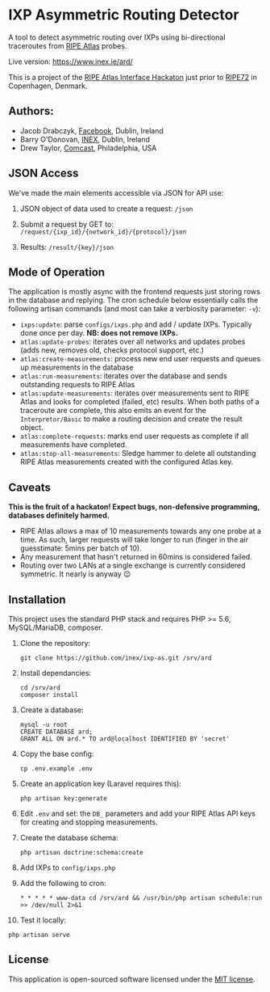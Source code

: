 # IXP Asymmetric Routing Detector

A tool to detect asymmetric routing over IXPs using bi-directional traceroutes from
[RIPE Atlas](https://atlas.ripe.net/) probes.

Live version: https://www.inex.ie/ard/

This is a project of the [RIPE Atlas Interface Hackaton](https://atlas.ripe.net/hackathon/Interface/) just prior
to [RIPE72](https://ripe72.ripe.net/) in Copenhagen, Denmark.

## Authors:

* Jacob Drabczyk, [Facebook](https://www.facebook.com/), Dublin, Ireland
* Barry O'Donovan, [INEX](https://www.inex.ie/), Dublin, Ireland
* Drew Taylor, [Comcast](http://corporate.comcast.com/), Philadelphia, USA

## JSON Access

We've made the main elements accessible via JSON for API use:

1. JSON object of data used to create a request: ``/json``

2. Submit a request by GET to: ``/request/{ixp_id}/{network_id}/{protocol}/json``

3. Results: ``/result/{key}/json``


## Mode of Operation

The application is mostly async with the frontend requests just storing rows in the database and replying. The cron schedule below essentially calls the following artisan commands (and most can take a verbiosity parameter: ``-v``):

* ``ixps:update``: parse ``configs/ixps.php`` and add / update IXPs. Typically done once per day. **NB: does not remove IXPs.**
* ``atlas:update-probes``: iterates over all networks and updates probes (adds new, removes old, checks protocol support, etc.)
* ``atlas:create-measurements``: process new end user requests and queues up measurements in the database
* ``atlas:run-measurements``: iterates over the database and sends outstanding requests to RIPE Atlas
* ``atlas:update-measurements``: iterates over measurements sent to RIPE Atlas and looks for completed (failed, etc) results. When both paths of a traceroute are complete, this also emits an event for the ``Interpretor/Basic`` to make a routing decision and create the result object.
* ``atlas:complete-requests``: marks end user requests as complete if all measurements have completed.
* ``atlas:stop-all-measurements``: Sledge hammer to delete all outstanding RIPE Atlas measurements created with the configured Atlas key.

## Caveats

**This is the fruit of a hackaton! Expect bugs, non-defensive programming, databases definitely harmed.**

* RIPE Atlas allows a max of 10 measurements towards any one probe at a time. As such, larger requests will take longer to run (finger in the air guesstimate: 5mins per batch of 10).
* Any measurement that hasn't returned in 60mins is considered failed.
* Routing over two LANs at a single exchange is currently considered symmetric. It nearly is anyway :wink:



## Installation

This project uses the standard PHP stack and requires PHP >= 5.6, MySQL/MariaDB, composer.

1. Clone the repository:

   ```
   git clone https://github.com/inex/ixp-as.git /srv/ard
   ```

2. Install dependancies:

   ```
   cd /srv/ard
   composer install
   ```

3. Create a database:

   ```
   mysql -u root
   CREATE DATABASE ard;
   GRANT ALL ON ard.* TO ard@localhost IDENTIFIED BY 'secret'
   ```

4. Copy the base config:

   ```
   cp .env.example .env
   ```

5. Create an application key (Laravel requires this):

   ```
   php artisan key:generate
   ```

6. Edit ``.env`` and set: the ``DB_`` parameters and add your RIPE Atlas API keys for creating and stopping measurements.

7. Create the database schema:

    ``
    php artisan doctrine:schema:create
    ``

8. Add IXPs to ``config/ixps.php``

9. Add the following to cron:

   ```
   * * * * * www-data cd /srv/ard && /usr/bin/php artisan schedule:run >> /dev/null 2>&1
   ```

10. Test it locally:

   ```
   php artisan serve
   ```

## License

This application is open-sourced software licensed under the [MIT license](http://opensource.org/licenses/MIT).
